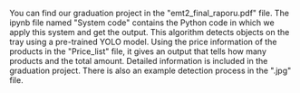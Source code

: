 You can find our graduation project in the "emt2_final_raporu.pdf" file. The ipynb file named "System code" contains the Python code in which we apply this system and get the output. This algorithm detects objects on the tray using a pre-trained YOLO model. Using the price information of the products in the "Price_list" file, it gives an output that tells how many products and the total amount. Detailed information is included in the graduation project.
There is also an example detection process in the ".jpg" file.
